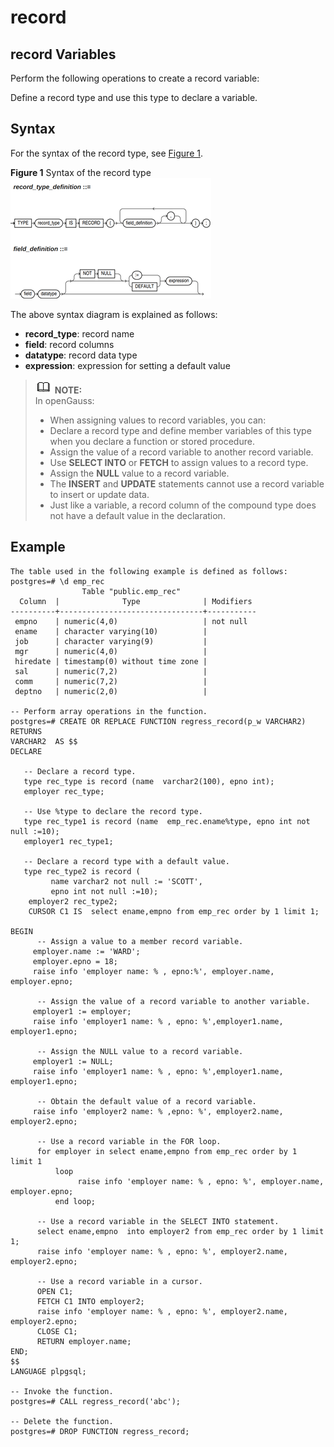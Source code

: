 # record<a name="EN-US_TOPIC_0245374605"></a>

## record Variables<a name="en-us_topic_0237122215_section16992418680"></a>

Perform the following operations to create a record variable:

Define a record type and use this type to declare a variable.

## Syntax<a name="en-us_topic_0237122215_section7403195020496"></a>

For the syntax of the record type, see  [Figure 1](#en-us_topic_0237122215_fig092918316312).

**Figure  1**  Syntax of the record type<a name="en-us_topic_0237122215_fig092918316312"></a>  
![](figures/syntax-of-the-record-type.png "syntax-of-the-record-type")

The above syntax diagram is explained as follows:

-   **record\_type**: record name
-   **field**: record columns
-   **datatype**: record data type
-   **expression**: expression for setting a default value

>![](public_sys-resources/icon-note.gif) **NOTE:**   
>In openGauss:  
>-   When assigning values to record variables, you can:  
>    -   Declare a record type and define member variables of this type when you declare a function or stored procedure.  
>    -   Assign the value of a record variable to another record variable.  
>    -   Use  **SELECT INTO**  or  **FETCH**  to assign values to a record type.  
>    -   Assign the  **NULL**  value to a record variable.  
>-   The  **INSERT**  and  **UPDATE**  statements cannot use a record variable to insert or update data.  
>-   Just like a variable, a record column of the compound type does not have a default value in the declaration.  

## Example<a name="en-us_topic_0237122215_en-us_topic_0059778979_s471412484c0048debf8a78d76cf1a439"></a>

```
The table used in the following example is defined as follows:
postgres=# \d emp_rec
                Table "public.emp_rec"
  Column  |              Type              | Modifiers 
----------+--------------------------------+-----------
 empno    | numeric(4,0)                   | not null
 ename    | character varying(10)          | 
 job      | character varying(9)           | 
 mgr      | numeric(4,0)                   | 
 hiredate | timestamp(0) without time zone | 
 sal      | numeric(7,2)                   | 
 comm     | numeric(7,2)                   | 
 deptno   | numeric(2,0)                   | 

-- Perform array operations in the function.
postgres=# CREATE OR REPLACE FUNCTION regress_record(p_w VARCHAR2)
RETURNS
VARCHAR2  AS $$
DECLARE

   -- Declare a record type.
   type rec_type is record (name  varchar2(100), epno int);
   employer rec_type;

   -- Use %type to declare the record type.
   type rec_type1 is record (name  emp_rec.ename%type, epno int not null :=10);
   employer1 rec_type1;

   -- Declare a record type with a default value.
   type rec_type2 is record (
         name varchar2 not null := 'SCOTT', 
         epno int not null :=10);
    employer2 rec_type2;
    CURSOR C1 IS  select ename,empno from emp_rec order by 1 limit 1;
            
BEGIN
      -- Assign a value to a member record variable.
     employer.name := 'WARD';
     employer.epno = 18;
     raise info 'employer name: % , epno:%', employer.name, employer.epno;

      -- Assign the value of a record variable to another variable.
     employer1 := employer;
     raise info 'employer1 name: % , epno: %',employer1.name, employer1.epno;
         
      -- Assign the NULL value to a record variable.
     employer1 := NULL;
     raise info 'employer1 name: % , epno: %',employer1.name, employer1.epno;

      -- Obtain the default value of a record variable.
     raise info 'employer2 name: % ,epno: %', employer2.name, employer2.epno;
            
      -- Use a record variable in the FOR loop.
      for employer in select ename,empno from emp_rec order by 1  limit 1 
          loop 
               raise info 'employer name: % , epno: %', employer.name, employer.epno;
          end loop;
         
      -- Use a record variable in the SELECT INTO statement.
      select ename,empno  into employer2 from emp_rec order by 1 limit 1;
      raise info 'employer name: % , epno: %', employer2.name, employer2.epno;
            
      -- Use a record variable in a cursor.
      OPEN C1;
      FETCH C1 INTO employer2;
      raise info 'employer name: % , epno: %', employer2.name, employer2.epno;
      CLOSE C1;        
      RETURN employer.name;
END;
$$
LANGUAGE plpgsql;

-- Invoke the function.
postgres=# CALL regress_record('abc');

-- Delete the function.
postgres=# DROP FUNCTION regress_record;
```

